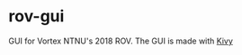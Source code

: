 # rov-gui
GUI for Vortex NTNU's 2018 ROV. The GUI is made with [Kivy](https://kivy.org/ "Kivy: Cross-platform Python Framework for NUI Development")
